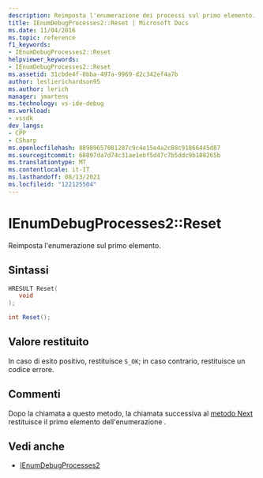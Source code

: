 ```yaml
---
description: Reimposta l'enumerazione dei processi sul primo elemento.
title: IEnumDebugProcesses2::Reset | Microsoft Docs
ms.date: 11/04/2016
ms.topic: reference
f1_keywords:
- IEnumDebugProcesses2::Reset
helpviewer_keywords:
- IEnumDebugProcesses2::Reset
ms.assetid: 31cbde4f-0bba-497a-9969-d2c342ef4a7b
author: leslierichardson95
ms.author: lerich
manager: jmartens
ms.technology: vs-ide-debug
ms.workload:
- vssdk
dev_langs:
- CPP
- CSharp
ms.openlocfilehash: 88989657081287c9c4e15e4a2c88c91866445d87
ms.sourcegitcommit: 68897da7d74c31ae1ebf5d47c7b5ddc9b108265b
ms.translationtype: MT
ms.contentlocale: it-IT
ms.lasthandoff: 08/13/2021
ms.locfileid: "122125504"
---
```

# <a name="ienumdebugprocesses2reset"></a>IEnumDebugProcesses2::Reset
Reimposta l'enumerazione sul primo elemento.

## <a name="syntax"></a>Sintassi

```cpp
HRESULT Reset(
   void
);
```

```csharp
int Reset();
```

## <a name="return-value"></a>Valore restituito
 In caso di esito positivo, restituisce `S_OK`; in caso contrario, restituisce un codice errore.

## <a name="remarks"></a>Commenti
 Dopo la chiamata a questo metodo, la chiamata successiva al [metodo Next](../../../extensibility/debugger/reference/ienumdebugprocesses2-next.md) restituisce il primo elemento dell'enumerazione .

## <a name="see-also"></a>Vedi anche
- [IEnumDebugProcesses2](../../../extensibility/debugger/reference/ienumdebugprocesses2.md)
